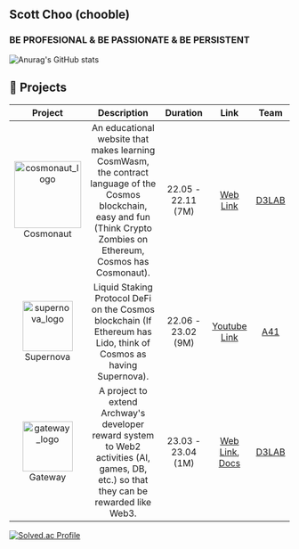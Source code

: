 ## Scott Choo (chooble)

### BE PROFESIONAL & BE PASSIONATE & BE PERSISTENT
![Anurag's GitHub stats](https://github-readme-stats.vercel.app/api?username=scottXchoo&show_icons=true&theme=apprentice)

## 📂 Projects

|Project|Description|Duration|Link|Team|
| :---: | :---: | :---: | :---:| :---: |
|<img width="120" alt="cosmonaut_logo" src="https://user-images.githubusercontent.com/107841492/225515897-f22dcf3c-4ba1-42f6-b1e0-deb842a0d73b.png">Cosmonaut|An educational website that makes learning CosmWasm, the contract language of the Cosmos blockchain, easy and fun (Think Crypto Zombies on Ethereum, Cosmos has Cosmonaut).|22.05 - 22.11 (7M)|[Web Link](https://cosmonaut.cosmwasm.com/)|[D3LAB](http://d3lab.xyz/)|
|<img width="90" alt="supernova_logo" src="https://user-images.githubusercontent.com/107841492/225516446-306a33b1-79f8-4444-87ee-756aa0bc3fb7.png">Supernova|Liquid Staking Protocol DeFi on the Cosmos blockchain (If Ethereum has Lido, think of Cosmos as having Supernova).|22.06 - 23.02 (9M)|[Youtube Link](https://youtu.be/VG-m5jsV0Ck)|[A41](https://www.a41.io/)|
|<img width="90" alt="gateway_logo" src="https://user-images.githubusercontent.com/107841492/236654754-bf141423-ff8f-4fcb-a1ea-c6c685d8a97c.png">Gateway|A project to extend Archway's developer reward system to Web2 activities (AI, games, DB, etc.) so that they can be rewarded like Web3.|23.03 - 23.04 (1M)|[Web Link](https://gateway-frontend.vercel.app/), [Docs](https://d3lab-dao.github.io/gateway-docs/)|[D3LAB](http://d3lab.xyz/)|

[![Solved.ac Profile](http://mazassumnida.wtf/api/v2/generate_badge?boj=ckh0601)](https://solved.ac/ckh0601/)
<br/>
